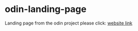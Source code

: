 # odin-landing-page
Landing page from the odin project
please click:
[website link](https://sarthak-kakkar-03.github.io/odin-landing-page/)
